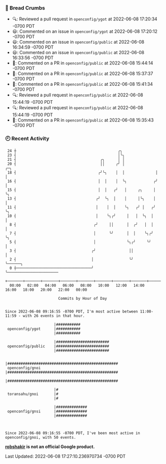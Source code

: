 ### 🍞 Bread Crumbs

 * 🔍: Reviewed a pull request in  `openconfig/ygot` at 2022-06-08 17:20:34 -0700 PDT
 * 😃: Commented on an issue in `openconfig/ygot` at 2022-06-08 17:20:12 -0700 PDT
 * 😃: Commented on an issue in `openconfig/public` at 2022-06-08 16:34:59 -0700 PDT
 * 😃: Commented on an issue in `openconfig/public` at 2022-06-08 16:33:56 -0700 PDT
 * 💬: Commented on a PR in  `openconfig/public` at 2022-06-08 15:44:14 -0700 PDT
 * 💬: Commented on a PR in  `openconfig/public` at 2022-06-08 15:37:37 -0700 PDT
 * 💬: Commented on a PR in  `openconfig/public` at 2022-06-08 15:41:34 -0700 PDT
 * 🔍: Reviewed a pull request in  `openconfig/public` at 2022-06-08 15:44:19 -0700 PDT
 * 🔍: Reviewed a pull request in  `openconfig/public` at 2022-06-08 15:44:19 -0700 PDT
 * 💬: Commented on a PR in  `openconfig/public` at 2022-06-08 15:35:43 -0700 PDT

### 🕘 Recent Activity
```
 24 ┼                                              ╭╮
 23 ┤                                              │╰╮
 21 ┤                                      ╭╮      │ │
 20 ┤                                      ││     ╭╯ │              ╭─╮
 18 ┤                                     ╭╯╰╮    │  │              │ │
 16 ┤                                     │  │    │  ╰╮            ╭╯ │
 15 ┤                                     │  │   ╭╯   │     ╭╮     │  ╰╮
 13 ┤                                    ╭╯  ╰╮  │    │     │╰╮    │   │
 11 ┤                                    │    │  │    ╰╮   ╭╯ │   ╭╯   ╰╮
 10 ┤                                    │    ╰╮╭╯     │   │  ╰╮  │     │
  8 ┤                                   ╭╯     ││      │  ╭╯   │  │     │
  7 ┤                                   │      ╰╯      │  │    ╰╮╭╯     ╰╮
  5 ┤                                   │              ╰╮╭╯     ╰╯       │
  3 ┤                                  ╭╯               ││               │
  2 ┤                                  │                ╰╯               ╰──────╮
  0 ┼──────────────────────────────────╯                                        ╰───────────────────────
    +───────+───────+───────+───────+───────+───────+───────+───────+───────+───────+───────+───────+────
  00:00   02:00   04:00   06:00   08:00   10:00   12:00   14:00   16:00   18:00   20:00   22:00   00:00   

						Commits by Hour of Day


Since 2022-06-08 09:16:55 -0700 PDT, I'm most active between 11:00-11:59 - with 26 events in that hour.

```



```
                      |###########
 openconfig/ygot      |###########
                      |###########

                      |########################
 openconfig/public    |########################
                      |########################

                      |##################################################
 openconfig/gnoi      |##################################################
                      |##################################################

                      |#
 toransahu/gnoi       |#
                      |#

                      |##############
 openconfig/gnsi      |##############
                      |##############



Since 2022-06-08 09:16:55 -0700 PDT, I've been most active in openconfig/gnoi, with 50 events.

```
**[robshakir](mailto:robjs@google.com) is not an official Google product.**  


Last Updated: 2022-06-08 17:27:10.236970734 -0700 PDT
